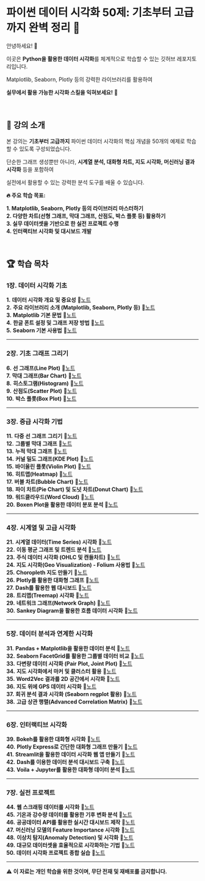 # 파이썬 데이터 시각화 50제: 기초부터 고급까지 완벽 정리 🎨

안녕하세요! 🎉    

이곳은 **Python을 활용한 데이터 시각화**를 체계적으로 학습할 수 있는 깃허브 레포지토리입니다.    

Matplotlib, Seaborn, Plotly 등의 강력한 라이브러리를 활용하여   

**실무에서 활용 가능한 시각화 스킬을 익혀보세요!** 🚀    

&nbsp;  

## 📌 강의 소개

본 강의는 **기초부터 고급까지** 파이썬 데이터 시각화의 핵심 개념을 50개의 예제로 학습할 수 있도록 구성되었습니다.    

단순한 그래프 생성뿐만 아니라, **시계열 분석, 대화형 차트, 지도 시각화, 머신러닝 결과 시각화** 등을 포함하여    

실전에서 활용할 수 있는 강력한 분석 도구를 배울 수 있습니다.    


**🔥 주요 학습 목표:**    

 **1. Matplotlib, Seaborn, Plotly 등의 라이브러리 마스터하기**   
 **2. 다양한 차트(선형 그래프, 막대 그래프, 산점도, 박스 플롯 등) 활용하기**    
 **3. 실무 데이터셋을 기반으로 한 **실전 프로젝트** 수행**  
 **4. 인터랙티브 시각화 및 대시보드 개발**  

&nbsp;  

## 🏆 학습 목차

### **1장. 데이터 시각화 기초**
**1.** **데이터 시각화 개요 및 중요성** 📄[노트](#)  
**2.** **주요 라이브러리 소개 (Matplotlib, Seaborn, Plotly 등)** 📄[노트](#)  
**3.** **Matplotlib 기본 문법** 📄[노트](#)  
**4.** **한글 폰트 설정 및 그래프 저장 방법** 📄[노트](#)  
**5.** **Seaborn 기본 사용법** 📄[노트](#)  

---

### **2장. 기초 그래프 그리기**
**6.** **선 그래프(Line Plot)** 📄[노트](#)  
**7.** **막대 그래프(Bar Chart)** 📄[노트](#)  
**8.** **히스토그램(Histogram)** 📄[노트](#)  
**9.** **산점도(Scatter Plot)** 📄[노트](#)  
**10.** **박스 플롯(Box Plot)** 📄[노트](#)  

---

### **3장. 중급 시각화 기법**
**11.** **다중 선 그래프 그리기** 📄[노트](#)  
**12.** **그룹별 막대 그래프** 📄[노트](#)  
**13.** **누적 막대 그래프** 📄[노트](#)  
**14.** **커널 밀도 그래프(KDE Plot)** 📄[노트](#)  
**15.** **바이올린 플롯(Violin Plot)** 📄[노트](#)  
**16.** **히트맵(Heatmap)** 📄[노트](#)  
**17.** **버블 차트(Bubble Chart)** 📄[노트](#)  
**18.** **파이 차트(Pie Chart) 및 도넛 차트(Donut Chart)** 📄[노트](#)  
**19.** **워드클라우드(Word Cloud)** 📄[노트](#)  
**20.** **Boxen Plot을 활용한 데이터 분포 분석** 📄[노트](#)  

---

### **4장. 시계열 및 고급 시각화**
**21.** **시계열 데이터(Time Series) 시각화** 📄[노트](#)  
**22.** **이동 평균 그래프 및 트렌드 분석** 📄[노트](#)  
**23.** **주식 데이터 시각화 (OHLC 및 캔들차트)** 📄[노트](#)  
**24.** **지도 시각화(Geo Visualization) - Folium 사용법** 📄[노트](#)  
**25.** **Choropleth 지도 만들기** 📄[노트](#)  
**26.** **Plotly를 활용한 대화형 그래프** 📄[노트](#)  
**27.** **Dash를 활용한 웹 대시보드** 📄[노트](#)  
**28.** **트리맵(Treemap) 시각화** 📄[노트](#)  
**29.** **네트워크 그래프(Network Graph)** 📄[노트](#)  
**30.** **Sankey Diagram을 활용한 흐름 데이터 시각화** 📄[노트](#)  

---

### **5장. 데이터 분석과 연계한 시각화**
**31.** **Pandas + Matplotlib을 활용한 데이터 분석** 📄[노트](#)  
**32.** **Seaborn FacetGrid를 활용한 그룹별 데이터 비교** 📄[노트](#)  
**33.** **다변량 데이터 시각화 (Pair Plot, Joint Plot)** 📄[노트](#)  
**34.** **지도 시각화에서 마커 및 클러스터 활용** 📄[노트](#)  
**35.** **Word2Vec 결과를 2D 공간에서 시각화** 📄[노트](#)  
**36.** **지도 위에 GPS 데이터 시각화** 📄[노트](#)  
**37.** **회귀 분석 결과 시각화 (Seaborn regplot 활용)** 📄[노트](#)  
**38.** **고급 상관 행렬(Advanced Correlation Matrix)** 📄[노트](#)  

---

### **6장. 인터랙티브 시각화**
**39.** **Bokeh를 활용한 대화형 시각화** 📄[노트](#)  
**40.** **Plotly Express로 간단한 대화형 그래프 만들기** 📄[노트](#)  
**41.** **Streamlit을 활용한 데이터 시각화 웹 앱 만들기** 📄[노트](#)  
**42.** **Dash를 이용한 데이터 분석 대시보드 구축** 📄[노트](#)  
**43.** **Voila + Jupyter를 활용한 대화형 데이터 분석** 📄[노트](#)  

---

### **7장. 실전 프로젝트**
**44.** **웹 스크래핑 데이터를 시각화** 📄[노트](#)  
**45.** **기온과 강수량 데이터를 활용한 기후 변화 분석** 📄[노트](#)  
**46.** **공공데이터 API를 활용한 실시간 대시보드 제작** 📄[노트](#)  
**47.** **머신러닝 모델의 Feature Importance 시각화** 📄[노트](#)  
**48.** **이상치 탐지(Anomaly Detection) 및 시각화** 📄[노트](#)  
**49.** **대규모 데이터셋을 효율적으로 시각화하는 기법** 📄[노트](#)  
**50.** **데이터 시각화 프로젝트 종합 실습** 📄[노트](#)  

---

⚠️ **이 자료는 개인 학습을 위한 것이며, 무단 전재 및 재배포를 금지합니다.**  
